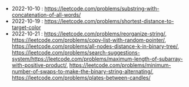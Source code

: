 
* 2022-10-10 : https://leetcode.com/problems/substring-with-concatenation-of-all-words/
* 2022-10-19 : https://leetcode.com/problems/shortest-distance-to-target-color
* 2022-10-21 : https://leetcode.com/problems/reorganize-string/, https://leetcode.com/problems/copy-list-with-random-pointer/, https://leetcode.com/problems/all-nodes-distance-k-in-binary-tree/, https://leetcode.com/problems/search-suggestions-system/https://leetcode.com/problems/maximum-length-of-subarray-with-positive-product/, https://leetcode.com/problems/minimum-number-of-swaps-to-make-the-binary-string-alternating/, https://leetcode.com/problems/plates-between-candles/
